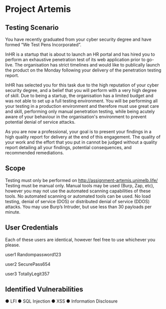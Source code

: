 # Project Artemis

## Testing Scenario

You have recently graduated from your cyber security degree and have formed “We Test Pens Incorporated”.

InHR is a startup that is about to launch an HR portal and has hired you to perform an exhaustive penetration test of its web application prior to go-live. The organisation has strict timelines and would like to publically launch the product on the Monday following your delivery of the penetration testing report.

InHR has selected you for this task due to the high reputation of your cyber security degree, and a belief that you will perform with a very high degree of skill. Due to being a startup, the organisation has a limited budget and was not able to set up a full testing environment. You will be performing all your testing in a production environment and therefore must use great care and skill, performing only manual penetration testing, while being acutely aware of your behaviour in the organisation's environment to prevent potential denial of service attacks.

As you are now a professional, your goal is to present your findings in a high quality report for delivery at the end of this engagement. The quality of your work and the effort that you put in cannot be judged without a quality report detailing all your findings, potential consequences, and recommended remediations. 

## Scope

Testing must only be performed on http://assignment-artemis.unimelb.life/
Testing must be manual only. Manual tools may be used (Burp, Zap, etc), however you may not use the automated scanning capabilities of these tools.
No automated scanning or automated tools can be used.
No load testing, denial of service (DOS) or distributed denial of service (DDOS) attacks. You may use Burp’s Intruder, but use less than 30 payloads per minute.

## User Credentials

Each of these users are identical, however feel free to use whichever you please.

user1
Randompassword123

user2
SecurePass654

user3
TotallyLegit357

## Identified Vulnerabilities
● LFI 
● SQL Injection
● XSS 
● Information Disclosure